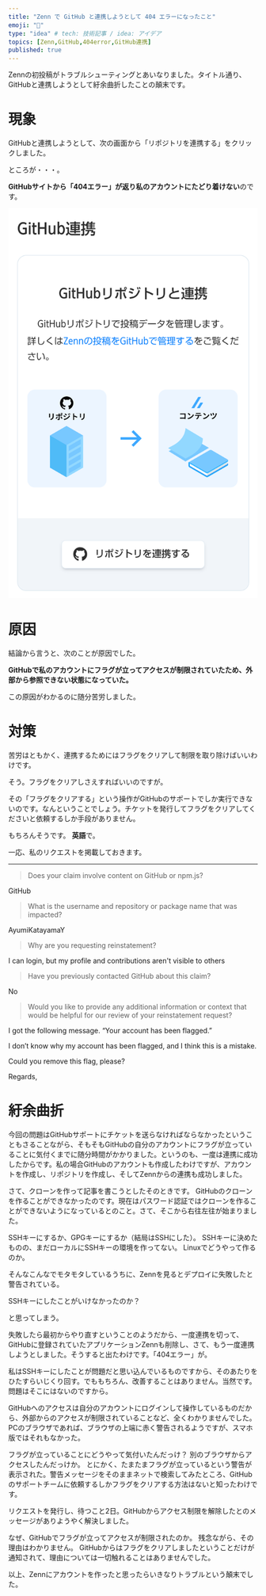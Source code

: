 ```yaml
---
title: "Zenn で GitHub と連携しようとして 404 エラーになったこと"
emoji: "🥺"
type: "idea" # tech: 技術記事 / idea: アイデア
topics: [Zenn,GitHub,404error,GitHub連携]
published: true
---
```


Zennの初投稿がトラブルシューティングとあいなりました。タイトル通り、GitHubと連携しようとして紆余曲折したことの顛末です。

# 現象

GitHubと連携しようとして、次の画面から「リポジトリを連携する」をクリックしました。

ところが・・・。

**GitHubサイトから「404エラー」が返り私のアカウントにたどり着けない**のです。 

![GitHub連携](/images/img_connect_github.png)

# 原因

結論から言うと、次のことが原因でした。

**GitHubで私のアカウントにフラグが立ってアクセスが制限されていたため、外部から参照できない状態になっていた。**

この原因がわかるのに随分苦労しました。

# 対策

苦労はともかく、連携するためにはフラグをクリアして制限を取り除けばいいわけです。

そう。フラグをクリアしさえすればいいのですが。

その「フラグをクリアする」という操作がGitHubのサポートでしか実行できないのです。なんということでしょう。チケットを発行してフラグをクリアしてくださいと依頼するしか手段がありません。

もちろんそうです。
**英語**で。

一応、私のリクエストを掲載しておきます。

------------------------

> Does your claim involve content on GitHub or npm.js?

GitHub

> What is the username and repository or package name that was impacted?

AyumiKatayamaY

> Why are you requesting reinstatement?

I can login, but my profile and contributions aren't visible to others

> Have you previously contacted GitHub about this claim?

No

> Would you like to provide any additional information or context that would be helpful for our review of your reinstatement request?

I got the following message.
“Your account has been flagged.”

I don’t know why my account has been flagged, and I think this is a mistake.

Could you remove this flag, please?

Regards,

# 紆余曲折

今回の問題はGitHubサポートにチケットを送らなければならなかったということもさることながら、そもそもGitHubの自分のアカウントにフラグが立っていることに気付くまでに随分時間がかかりました。というのも、一度は連携に成功したからです。私の場合GitHubのアカウントも作成したわけですが、アカウントを作成し、リポジトリを作成し、そしてZennからの連携も成功しました。

さて、クローンを作って記事を書こうとしたそのときです。
GitHubのクローンを作ることができなかったのです。現在はパスワード認証ではクローンを作ることができないようになっているとのこと。さて、そこから右往左往が始まりました。

SSHキーにするか、GPGキーにするか（結局はSSHにした）。
SSHキーに決めたものの、まだローカルにSSHキーの環境を作ってない。
Linuxでどうやって作るのか。

そんなこんなでモタモタしているうちに、Zennを見るとデプロイに失敗したと警告されている。

SSHキーにしたことがいけなかったのか？

と思ってしまう。

失敗したら最初からやり直すということのようだから、一度連携を切って、GitHubに登録されていたアプリケーションZennも削除し、さて、もう一度連携しようとしました。そうすると出たわけです。「404エラー」が。

私はSSHキーにしたことが問題だと思い込んでいるものですから、そのあたりをひたすらいじくり回す。でももちろん、改善することはありません。当然です。問題はそこにはないのですから。

GitHubへのアクセスは自分のアカウントにログインして操作しているものだから、外部からのアクセスが制限されていることなど、全くわかりませんでした。
PCのブラウザであれば、ブラウザの上端に赤く警告されるようですが、スマホ版ではそれもなかった。

フラグが立っていることにどうやって気付いたんだっけ？
別のブラウザからアクセスしたんだっけか。
とにかく、たまたまフラグが立っているという警告が表示された。警告メッセージをそのままネットで検索してみたところ、GitHubのサポートチームに依頼するしかフラグをクリアする方法はないと知ったわけです。

リクエストを発行し、待つこと2日。GitHubからアクセス制限を解除したとのメッセージがありようやく解決しました。

なぜ、GitHubでフラグが立ってアクセスが制限されたのか。
残念ながら、その理由はわかりません。
GitHubからはフラグをクリアしましたということだけが通知されて、理由については一切触れることはありませんでした。

以上、Zennにアカウントを作ったと思ったらいきなりトラブルという顛末でした。
